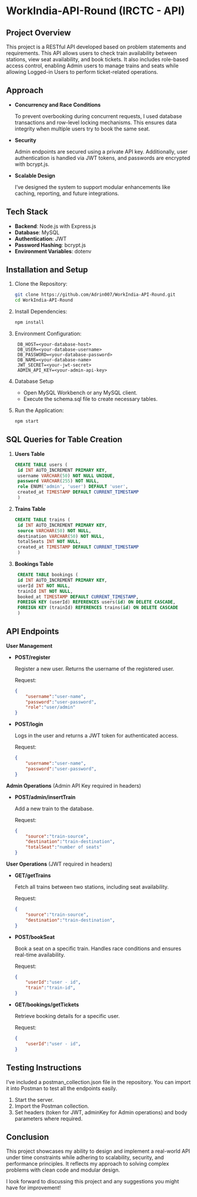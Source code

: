 # WorkIndia-API-Round (IRCTC - API)
## Project Overview
This project is a RESTful API developed based on problem statements and requirements. This API allows users to check train availability between stations, view seat availability, and book tickets. It also includes role-based access control, enabling Admin users to manage trains and seats while allowing Logged-in Users to perform ticket-related operations.

## Approach
* **Concurrency and Race Conditions**
  
  To prevent overbooking during concurrent requests, I used database transactions and row-level locking mechanisms. This ensures data integrity when multiple users try to book the same seat.
* **Security**
  
  Admin endpoints are secured using a private API key. Additionally, user authentication is handled via JWT tokens, and passwords are encrypted with bcrypt.js.
* **Scalable Design**

  I’ve designed the system to support modular enhancements like caching, reporting, and future integrations.

## Tech Stack
* **Backend**: Node.js with Express.js
* **Database**: MySQL
* **Authentication**: JWT
* **Password Hashing**: bcrypt.js
* **Environment Variables**: dotenv

## Installation and Setup
1. Clone the Repository:
   
   ```bash
   git clone https://github.com/Adrin007/WorkIndia-API-Round.git
   cd WorkIndia-API-Round
   ```
2. Install Dependencies:
   
   ```bash
   npm install
   ```
3. Environment Configuration:
   
   ```plaintext
    DB_HOST=<your-database-host>
    DB_USER=<your-database-username>
    DB_PASSWORD=<your-database-password>
    DB_NAME=<your-database-name>
    JWT_SECRET=<your-jwt-secret>
    ADMIN_API_KEY=<your-admin-api-key>
   ```
4. Database Setup
   * Open MySQL Workbench or any MySQL client.
   * Execute the schema.sql file to create necessary tables.

5. Run the Application:
   ```bash
   npm start
   ```
## SQL Queries for Table Creation
1. **Users Table**

   ```sql
   CREATE TABLE users (
    id INT AUTO_INCREMENT PRIMARY KEY,
    username VARCHAR(50) NOT NULL UNIQUE,
    password VARCHAR(255) NOT NULL,
    role ENUM('admin', 'user') DEFAULT 'user',
    created_at TIMESTAMP DEFAULT CURRENT_TIMESTAMP
    )
   ```
2. **Trains Table**

   ```sql
   CREATE TABLE trains (
    id INT AUTO_INCREMENT PRIMARY KEY,
    source VARCHAR(50) NOT NULL,
    destination VARCHAR(50) NOT NULL,
    totalSeats INT NOT NULL,
    created_at TIMESTAMP DEFAULT CURRENT_TIMESTAMP
    )
   ```
1. **Bookings Table**

   ```sql
    CREATE TABLE bookings (
    id INT AUTO_INCREMENT PRIMARY KEY,
    userId INT NOT NULL,
    trainId INT NOT NULL,
    booked_at TIMESTAMP DEFAULT CURRENT_TIMESTAMP,
    FOREIGN KEY (userId) REFERENCES users(id) ON DELETE CASCADE,
    FOREIGN KEY (trainId) REFERENCES trains(id) ON DELETE CASCADE
    )
   ```
## API Endpoints
**User Management**

* **POST/register**
  
  Register a new user. Returns the username of the registered user.

  Request:

  ```json
  {
      "username":"user-name",
      "password":"user-password",
      "role":"user/admin"
  }
  ```

* **POST/login**
  
  Logs in the user and returns a JWT token for authenticated access.

  Request:

  ```json
  {
      "username":"user-name",
      "password":"user-password",
  }
  ```

**Admin Operations**
(Admin API Key required in headers)
* **POST/admin/insertTrain**
  
  Add a new train to the database.

  Request:

  ```json
  {
      "source":"train-source",
      "destination":"train-destination",
      "totalSeat":"number of seats"
  }
  ```

**User Operations**
(JWT required in headers)
* **GET/getTrains**
  
  Fetch all trains between two stations, including seat availability.

  Request:

  ```json
  {
      "source":"train-source",
      "destination":"train-destination",
  }
  ```


* **POST/bookSeat**
  
  Book a seat on a specific train. Handles race conditions and ensures real-time availability.

  Request:

  ```json
  {
      "userId":"user - id",
      "train":"train-id",
  }
  ```

* **GET/bookings/getTickets**
  
  Retrieve booking details for a specific user.

  Request:

  ```json
  {
      "userId":"user - id",
  }
  ```


## Testing Instructions
I’ve included a postman_collection.json file in the repository. You can import it into Postman to test all the endpoints easily.

1. Start the server.
2. Import the Postman collection.
3. Set headers (token for JWT, adminKey for Admin operations) and body parameters where required.

## Conclusion
This project showcases my ability to design and implement a real-world API under time constraints while adhering to scalability, security, and performance principles. It reflects my approach to solving complex problems with clean code and modular design.

I look forward to discussing this project and any suggestions you might have for improvement!
